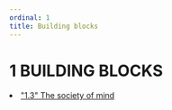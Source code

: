 ```yaml
---
ordinal: 1
title: Building blocks
---
```


# 1 BUILDING BLOCKS

<li><a href="http://aurellem.org/minsky/som-1.3.html">"1.3" The society of mind</a></li>
